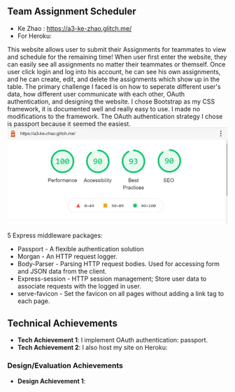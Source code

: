## Team Assignment Scheduler

- Ke Zhao : https://a3-ke-zhao.glitch.me/
- For Heroku: 

This website allows user to submit their Assignments for teammates to view and schedule for the remaining time! When user first enter the website,
they can easily see all assignments no matter their teammates or themself. Once user click login and log into his account, he can see his own assignments,
and he can create, edit, and delete the assignments which show up in the table.
The primary challenge I faced is on how to seperate different user's data, how different user communicate with each other, OAuth authentication,
and designing the website. I chose Bootstrap as my CSS framework, it is documented well and really easy to use. I made no modifications to the framework.
The OAuth authentication strategy I chose is passport because it seemed the easiest.
![alt text](https://github.com/KorbinZ3/a3-persistence/blob/glitch/a6348221027f3504fc37529c76d2976.jpg)

 5 Express middleware packages:
- Passport - A flexible authentication solution 
- Morgan - An HTTP request logger. 
- Body-Parser - Parsing HTTP request bodies. Used for accessing form and JSON data from the client.
- Express-session - HTTP session management; Store user data to associate requests with the logged in user.
- serve-favicon - Set the favicon on all pages without adding a link tag to each page.

## Technical Achievements
- **Tech Achievement 1**: I implement OAuth authentication: passport.
- **Tech Achievement 2**: I also host my site on Heroku: 

### Design/Evaluation Achievements
- **Design Achievement 1**: 

